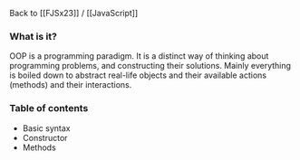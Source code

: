 Back to [[FJSx23]] / [[JavaScript]]
### What is it?
OOP is a programming paradigm. It is a distinct way of thinking about programming problems, and constructing their solutions. Mainly everything is boiled down to abstract real-life objects and their available actions (methods) and their interactions.

### Table of contents
- Basic syntax
- Constructor
- Methods